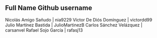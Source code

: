 Full Name                     Github username
----------------------------------------------
Nicolás Amigo Sañudo        | nia9229
Víctor De Diós Domínguez    | victordd99
Julio Martínez Bastida      | JulioMartinezB
Carlos Sánchez Velázquez    | carsanvel
Rafael Sojo García          | rafasj13
